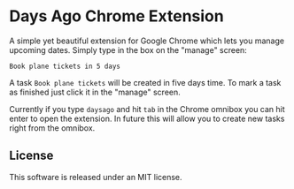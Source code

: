 Days Ago Chrome Extension
==================================

A simple yet beautiful extension for Google Chrome which lets you manage upcoming dates. Simply type in the box on the "manage" screen:

    Book plane tickets in 5 days
    
A task `Book plane tickets` will be created in five days time.  To mark a task as finished just click it in the "manage" screen.

Currently if you type `daysago` and hit `tab` in the Chrome omnibox you can hit enter to open the extension.  In future this will 
allow you to create new tasks right from the omnibox.

License
--------

This software is released under an MIT license.
